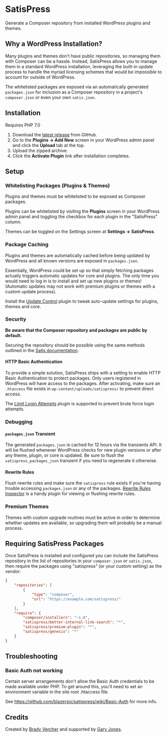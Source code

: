 # SatisPress

Generate a Composer repository from installed WordPress plugins and themes.

## Why a WordPress Installation?

Many plugins and themes don't have public repositories, so managing them with Composer can be a hassle. Instead, SatisPress allows you to manage them in a standard WordPress installation, leveraging the built-in update process to handle the myriad licensing schemes that would be impossible to account for outside of WordPress.

The whitelisted packages are exposed via an automatically generated `packages.json` for inclusion as a Composer repository in a project's `composer.json` or even your own `satis.json`.

## Installation

Requires PHP 7.0

1. Download the [latest release](https://github.com/blazersix/satispress/archive/master.zip) from GitHub.
2. Go to the __Plugins &rarr; Add New__ screen in your WordPress admin panel and click the __Upload__ tab at the top.
3. Upload the zipped archive.
4. Click the __Activate Plugin__ link after installation completes.

## Setup ##

### Whitelisting Packages (Plugins & Themes)

Plugins and themes must be whitelisted to be exposed as Composer packages.

Plugins can be whitelisted by visiting the __Plugins__ screen in your WordPress admin panel and toggling the checkbox for each plugin in the "SatisPress" column.

Themes can be toggled on the Settings screen at __Settings &rarr; SatisPress__.

### Package Caching

Plugins and themes are automatically cached before being updated by WordPress and all known versions are exposed in `packages.json`.

Essentially, WordPress could be set up so that simply fetching packages actually triggers automatic updates for core and plugins. The only time you would need to log in is to install and set up new plugins or themes! (Automatic updates may not work with premium plugins or themes with a custom update process).

Install the [Update Control](http://wordpress.org/plugins/update-control/) plugin to tweak auto-update settings for plugins, themes and core.

### Security

**Be aware that the Composer repository and packages are public by default.**

Securing the repository should be possible using the same methods outlined in the [Satis documentation](http://getcomposer.org/doc/articles/handling-private-packages-with-satis.md#security).

#### HTTP Basic Authentication

To provide a simple solution, SatisPress ships with a setting to enable HTTP Basic Authentication to protect packages. Only users registered in WordPress will have access to the packages. After activating, make sure an `.htaccess` file exists in `wp-content/uploads/satispress/` to prevent direct access.

The [Limit Login Attempts](http://wordpress.org/plugins/limit-login-attempts/) plugin is supported to prevent brute force login attempts.

### Debugging

#### `packages.json` Transient

The generated `packages.json` is cached for 12 hours via the transients API. It will be flushed whenever WordPress checks for new plugin versions or after any theme, plugin, or core is updated. Be sure to flush the `satispress_packages_json` transient if you need to regenerate it otherwise.

#### Rewrite Rules

Flush rewrite rules and make sure the `satispress` rule exists if you're having trouble accessing `packages.json` or any of the packages. [Rewrite Rules Inspector](http://wordpress.org/plugins/rewrite-rules-inspector/) is a handy plugin for viewing or flushing rewrite rules.

### Premium Themes

Themes with custom upgrade routines must be active in order to determine whether updates are available, so upgrading them will probably be a manual process.

## Requiring SatisPress Packages

Once SatisPress is installed and configured you can include the SatisPress repository in the list of repositories in your `composer.json` or `satis.json`, then require the packages using "satispress" (or your custom setting) as the vendor:

```json
{
	"repositories": [
		{
			"type": "composer",
			"url": "https://example.com/satispress/"
		}
	],
	"require": {
		"composer/installers": "~1.0",
		"satispress/better-internal-link-search": "*",
		"satispress/premium-plugin": "*",
		"satispress/genesis": "*"
	}
}
```

## Troubleshooting

### Basic Auth not working

Certain server arrangements don't allow the Basic Auth credentials to be made available under PHP. To get around this, you'll need to set an environment variable in the site root .htaccess file.

See https://github.com/blazersix/satispress/wiki/Basic-Auth for more info.

## Credits

Created by [Brady Vercher](https://www.blazersix.com/) and supported by [Gary Jones](https://gamajo.com).
